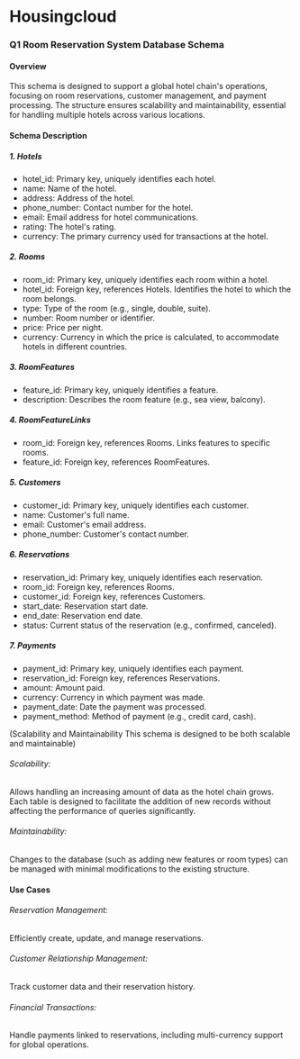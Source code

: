 # Housingcloud


### Q1 Room Reservation System Database Schema

#### Overview
This schema is designed to support a global hotel chain's operations, focusing on room reservations, customer management, and payment processing. The structure ensures scalability and maintainability, essential for handling multiple hotels across various locations.

#### Schema Description

##### 1. Hotels

- hotel_id: Primary key, uniquely identifies each hotel.
- name: Name of the hotel.
- address: Address of the hotel.
- phone_number: Contact number for the hotel.
- email: Email address for hotel communications.
- rating: The hotel's rating.
- currency: The primary currency used for transactions at the hotel.

##### 2. Rooms

- room_id: Primary key, uniquely identifies each room within a hotel.
- hotel_id: Foreign key, references Hotels. Identifies the hotel to which the room belongs.
- type: Type of the room (e.g., single, double, suite).
- number: Room number or identifier.
- price: Price per night.
- currency: Currency in which the price is calculated, to accommodate hotels in different countries.

##### 3. RoomFeatures

- feature_id: Primary key, uniquely identifies a feature.
- description: Describes the room feature (e.g., sea view, balcony).

##### 4. RoomFeatureLinks

- room_id: Foreign key, references Rooms. Links features to specific rooms.
- feature_id: Foreign key, references RoomFeatures.

##### 5. Customers

- customer_id: Primary key, uniquely identifies each customer.
- name: Customer's full name.
- email: Customer's email address.
- phone_number: Customer's contact number.

##### 6. Reservations

- reservation_id: Primary key, uniquely identifies each reservation.
- room_id: Foreign key, references Rooms.
- customer_id: Foreign key, references Customers.
- start_date: Reservation start date.
- end_date: Reservation end date.
- status: Current status of the reservation (e.g., confirmed, canceled).

##### 7. Payments

- payment_id: Primary key, uniquely identifies each payment.
- reservation_id: Foreign key, references Reservations.
- amount: Amount paid.
- currency: Currency in which payment was made.
- payment_date: Date the payment was processed.
- payment_method: Method of payment (e.g., credit card, cash).

(Scalability and Maintainability
This schema is designed to be both scalable and maintainable)

###### Scalability: 
Allows handling an increasing amount of data as the hotel chain grows. Each table is designed to facilitate the addition of new records without affecting the performance of queries significantly.
###### Maintainability: 
Changes to the database (such as adding new features or room types) can be managed with minimal modifications to the existing structure.

#### Use Cases
###### Reservation Management: 
Efficiently create, update, and manage reservations.
###### Customer Relationship Management: 
Track customer data and their reservation history.
###### Financial Transactions: 
Handle payments linked to reservations, including multi-currency support for global operations.
